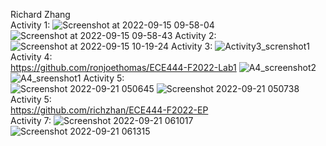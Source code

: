 Richard Zhang\
Activity 1:
![Screenshot at 2022-09-15 09-58-04](https://user-images.githubusercontent.com/113215877/190423477-b564be91-f9ce-4f94-be4d-36fbe5c8633a.png)
![Screenshot at 2022-09-15 09-58-43](https://user-images.githubusercontent.com/113215877/190423496-ed2162b7-7bce-4ba9-b90b-739b05845edd.png)
Activity 2:
![Screenshot at 2022-09-15 10-19-24](https://user-images.githubusercontent.com/113215877/191466016-953fd14f-f543-4bf2-8e02-03c267d2aa55.png)
Activity 3:
![Activity3_screnshot1](https://user-images.githubusercontent.com/113215877/190438327-5e7afd14-9dc9-4ff9-bd81-2ec8bf653fae.png)
Activity 4:\
https://github.com/ronjoethomas/ECE444-F2022-Lab1
![A4_screenshot2](https://user-images.githubusercontent.com/113215877/190443322-ca51682f-4fb9-419e-af0d-9a903af0f840.png)
![A4_sreenshot1](https://user-images.githubusercontent.com/113215877/190443719-fd569a50-e153-4895-8686-5cd3dc609fa6.png)
Activity 5:\
![Screenshot 2022-09-21 050645](https://user-images.githubusercontent.com/113215877/191465673-88a0eca0-7fed-4fb9-ac65-d1fc1d601404.png)
![Screenshot 2022-09-21 050738](https://user-images.githubusercontent.com/113215877/191465705-281f55c2-73dc-4e47-b57f-e794fb087a5a.png)
Activity 5:\
https://github.com/richzhan/ECE444-F2022-EP<br />
Activity 7:
![Screenshot 2022-09-21 061017](https://user-images.githubusercontent.com/113215877/191478738-2a5af518-1d4e-45ce-98fc-5847eb2d2620.png)
![Screenshot 2022-09-21 061315](https://user-images.githubusercontent.com/113215877/191478744-6d7acbcb-c368-4212-a583-7bf444b7637a.png)

